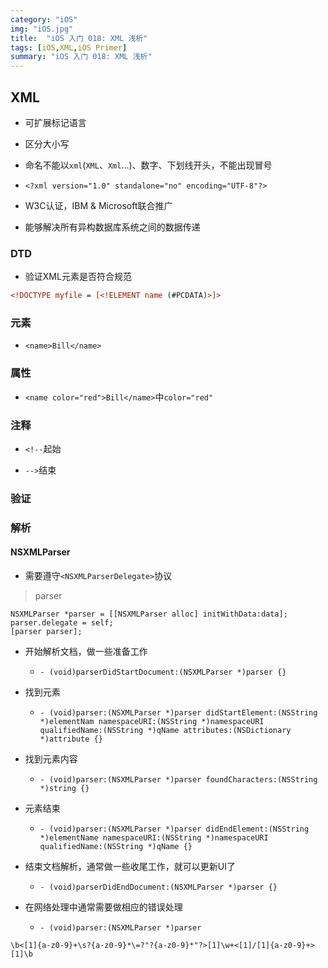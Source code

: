 ```yaml
---
category: "iOS"
img: "iOS.jpg"
title:  "iOS 入门 018: XML 浅析"
tags: [iOS,XML,iOS Primer]
summary: "iOS 入门 018: XML 浅析"
---
```

## XML

* 可扩展标记语言

* 区分大小写

* 命名不能以`xml`(`XML`、`Xml`...)、数字、下划线开头，不能出现冒号

* `<?xml version="1.0" standalone="no" encoding="UTF-8"?>`

* W3C认证，IBM & Microsoft联合推广

* 能够解决所有异构数据库系统之间的数据传递

### DTD

* 验证XML元素是否符合规范

>

```xml
<!DOCTYPE myfile = [<!ELEMENT name (#PCDATA)>]>
```

### 元素

* `<name>Bill</name>`

### 属性

* `<name color="red">Bill</name>`中`color="red"`

### 注释

* `<!--`起始

* `-->`结束

### 验证

### 解析
#### NSXMLParser

* 需要遵守`<NSXMLParserDelegate>`协议

> parser

```objc
NSXMLParser *parser = [[NSXMLParser alloc] initWithData:data];
parser.delegate = self;
[parser parser];
```

* 开始解析文档，做一些准备工作

	* `- (void)parserDidStartDocument:(NSXMLParser *)parser {}`

* 找到元素

	* `- (void)parser:(NSXMLParser *)parser didStartElement:(NSString *)elementNam namespaceURI:(NSString *)namespaceURI qualifiedName:(NSString *)qName attributes:(NSDictionary *)attribute {}`

* 找到元素内容

	* `- (void)parser:(NSXMLParser *)parser foundCharacters:(NSString *)string {}`

* 元素结束

	* `- (void)parser:(NSXMLParser *)parser didEndElement:(NSString *)elementName namespaceURI:(NSString *)namespaceURI qualifiedName:(NSString *)qName {}`

* 结束文档解析，通常做一些收尾工作，就可以更新UI了

	* `- (void)parserDidEndDocument:(NSXMLParser *)parser {}`

* 在网络处理中通常需要做相应的错误处理

	* `- (void)parser:(NSXMLParser *)parser `

`\b<[1]{a-z0-9}+\s?{a-z0-9}*\=?"?{a-z0-9}*"?>[1]\w+<[1]/[1]{a-z0-9}+>[1]\b`



